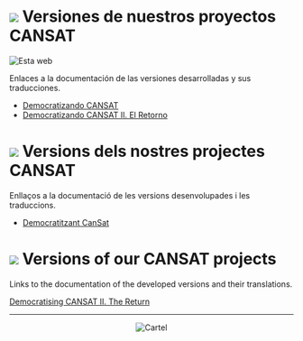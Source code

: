 # ![](es.png) Versiones de nuestros proyectos CANSAT

![Esta web](qrweb.png)

Enlaces a la documentación de las versiones desarrolladas y sus traducciones.

* [Democratizando CANSAT](https://clubroboticagranada.github.io/democratizandoCansat/)
* [Democratizando CANSAT II. El Retorno](https://clubroboticagranada.github.io/democratizandocansat2/index.html)

# ![](ca.png) Versions dels nostres projectes CANSAT
Enllaços a la documentació de les versions desenvolupades i les traduccions.

* [Democratitzant CanSat](https://cansat.robolot.online)

# ![](en.png) Versions of our CANSAT projects
Links to the documentation of the developed versions and their translations.

[Democratising CANSAT II. The Return](https://clubroboticagranada.github.io/DemocratisingCANSAT2/)

***
<center>

![Cartel](Cartel_DemocratizandoCansatII_ElRetorno.jpg)

</center>
